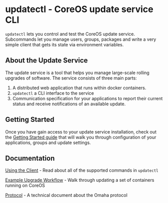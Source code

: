 # updatectl - CoreOS update service CLI

`updatectl` lets you control and test the CoreOS update service. Subcommands
let you manage users, groups, packages and write a very simple client that gets
its state via environment variables.

## About the Update Service

The update service is a tool that helps you manage large-scale rolling upgrades of software. The service consists of three main parts:

1. A distributed web application that runs within docker containers.
2. `updatectl` a CLI interface to the service
3. Communication specification for your applications to report their current status and receive notifications of an available update.

## Getting Started

Once you have gain access to your update service installation, check out the [Getting Started guide](Documentation/getting-started.md) that will walk you through configuration of your applications, groups and update settings.

## Documentation

[Using the Client](Documentation/client.md) - Read about all of the supported commands in `updatectl`

[Example Upgrade Workflow](Documentation/example-container-update.md) - Walk through updating a set of containers running on CoreOS

[Protocol](Documentation/protocol.md) - A technical document about the Omaha protocol

